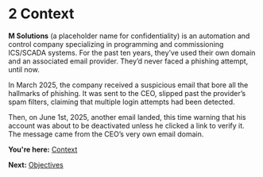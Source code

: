 # 2 Context

**M Solutions** (a placeholder name for confidentiality) is an automation and control company specializing in programming and commissioning ICS/SCADA systems. For the past ten years, they’ve used their own domain and an associated email provider. They’d never faced a phishing attempt, until now.

In March 2025, the company received a suspicious email that bore all the hallmarks of phishing. It was sent to the CEO, slipped past the provider’s spam filters, claiming that multiple login attempts had been detected.

Then, on June 1st, 2025, another email landed, this time warning that his account was about to be deactivated unless he clicked a link to verify it. The message came from the CEO’s very own email domain.

**You're here:** [Context](https://github.com/e-v-s/CTI-case-study/blob/main/docs/02-contexto.md)

**Next:** [Objectives](https://github.com/e-v-s/CTI-case-study/blob/main/docs/03-objetivos.md)
